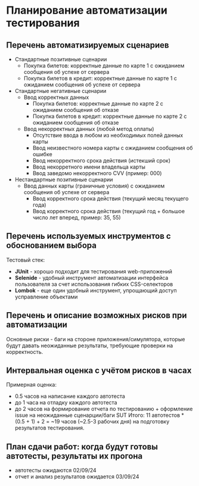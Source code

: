 # Планирование автоматизации тестирования

## Перечень автоматизируемых сценариев

- Стандартные позитивные сценарии
  - Покупка билетов: корректные данные по карте 1 с ожиданием сообщения об успехе от сервера
  - Покупка билетов в кредит: корректные данные по карте 1 с ожиданием сообщения об успехе от сервера
- Стандартные негативные сценарии
  - Ввод корректных данных
    - Покупка билетов: корректные данные по карте 2 с ожиданием сообщения об отказе
    - Покупка билетов в кредит: корректные данные по карте 2 с ожиданием сообщения об отказе
  - Ввод некорректных данных (любой метод оплаты)
    - Отсутствие ввода в любом из необходимых полей данных карты 
    - Ввод неизвестного номера карты с ожиданием сообщения об ошибке
    - Ввод некорректного срока действия (истекший срок)
    - Ввод некорретного имени владельца карты
    - Ввод заведомо некорректного CVV (пример: 000)
- Нестандартные позитивные сценарии
  - Ввод данных карты (граничные условия) с ожиданием сообщения об успехе от сервера
    - Ввод корректного срока действия (текущий месяц текущего года)
    - Ввод корректного срока действия (текущий год + большое число лет вперед, пример: 35, 55)

## Перечень используемых инструментов с обоснованием выбора

Тестовый стек:
- **JUnit** - хорошо подходит для тестирования web-приложений 
- **Selenide** - удобный инструмент автоматизации интерфейса пользователя за счет использования гибких CSS-селекторов
- **Lombok** - еще один удобный инструмент, упрощающий доступ усправление объектами

## Перечень и описание возможных рисков при автоматизации

Основные риски - баги на стороне приложения/симулятора, которые будут давать неожиданные результаты, требующие проверки на корректность.

## Интервальная оценка с учётом рисков в часах

Примерная оценка:
- 0.5 часов на написание каждого автотеста
- до 1 часа на отладку каждого автотеста
- до 2 часов на формирование отчета по тестированию + оформление issue на неожиданные сценарции/баги SUT
Итого: 11 автотестов * (0.5 + 1) + 2 = ~19 часов (~2.5-3 рабочих дня) на подготовку результатов тестирования.

## План сдачи работ: когда будут готовы автотесты, результаты их прогона

- автотесты ожидаются 02/09/24
- отчет и анализ результатов ожидается 03/09/24